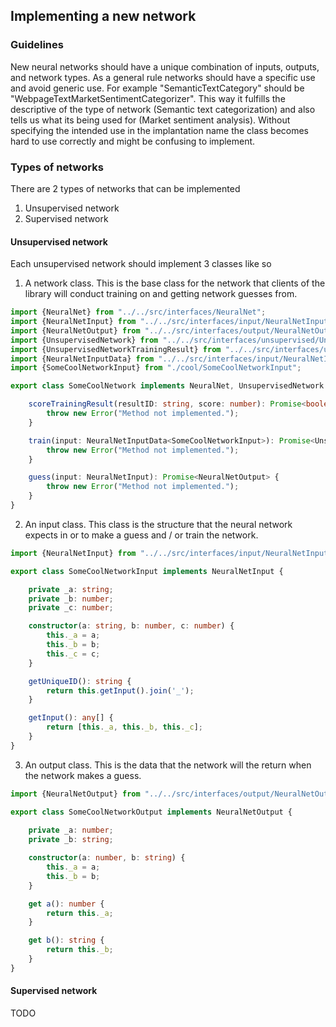 ## Implementing a new network

### Guidelines
New neural networks should have a unique combination of inputs, outputs, and network types. As a general rule networks should have a specific use and avoid generic use. For example "SemanticTextCategory" should be "WebpageTextMarketSentimentCategorizer". This way it fulfills the descriptive of the type of network (Semantic text categorization) and also tells us what its being used for (Market sentiment analysis). Without specifying the intended use in the implantation name the class becomes hard to use correctly and might be confusing to implement. 

### Types of networks
There are 2 types of networks that can be implemented
1. Unsupervised network
2. Supervised network

#### Unsupervised network
Each unsupervised network should implement 3 classes like so

1. A network class. This is the base class for the network that clients of the library will conduct training on and getting network guesses from.
```typescript
import {NeuralNet} from "../../src/interfaces/NeuralNet";
import {NeuralNetInput} from "../../src/interfaces/input/NeuralNetInput";
import {NeuralNetOutput} from "../../src/interfaces/output/NeuralNetOutput";
import {UnsupervisedNetwork} from "../../src/interfaces/unsupervised/UnsupervisedNetwork";
import {UnsupervisedNetworkTrainingResult} from "../../src/interfaces/unsupervised/UnsupervisedNetworkTrainingResult";
import {NeuralNetInputData} from "../../src/interfaces/input/NeuralNetInputData";
import {SomeCoolNetworkInput} from "./cool/SomeCoolNetworkInput";

export class SomeCoolNetwork implements NeuralNet, UnsupervisedNetwork {

    scoreTrainingResult(resultID: string, score: number): Promise<boolean> {
        throw new Error("Method not implemented.");
    }

    train(input: NeuralNetInputData<SomeCoolNetworkInput>): Promise<UnsupervisedNetworkTrainingResult> {
        throw new Error("Method not implemented.");
    }

    guess(input: NeuralNetInput): Promise<NeuralNetOutput> {
        throw new Error("Method not implemented.");
    }
}

```

2. An input class. This class is the structure that the neural network expects in or to make a guess and / or train the network.
```typescript
import {NeuralNetInput} from "../../src/interfaces/input/NeuralNetInput";

export class SomeCoolNetworkInput implements NeuralNetInput {

	private _a: string;
	private _b: number;
	private _c: number;

	constructor(a: string, b: number, c: number) {
		this._a = a;
		this._b = b;
		this._c = c;
	}

	getUniqueID(): string {
		return this.getInput().join('_');
	}

	getInput(): any[] {
		return [this._a, this._b, this._c];
	}
}
```

3. An output class. This is the data that the network will the return when the network makes a guess.
```typescript
import {NeuralNetOutput} from "../../src/interfaces/output/NeuralNetOutput";

export class SomeCoolNetworkOutput implements NeuralNetOutput {
    
    private _a: number;
    private _b: string;

    constructor(a: number, b: string) {
        this._a = a;
        this._b = b;
    }

    get a(): number {
        return this._a;
    }

    get b(): string {
        return this._b;
    }
}
```

#### Supervised network
TODO